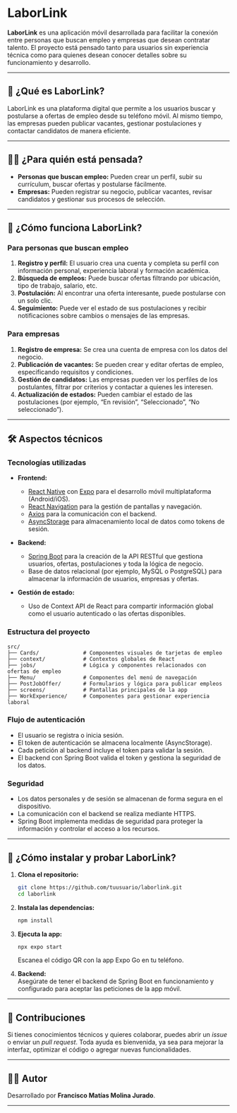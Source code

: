 # LaborLink

**LaborLink** es una aplicación móvil desarrollada para facilitar la conexión entre personas que buscan empleo y empresas que desean contratar talento. El proyecto está pensado tanto para usuarios sin experiencia técnica como para quienes desean conocer detalles sobre su funcionamiento y desarrollo.

---

## 🌟 ¿Qué es LaborLink?

LaborLink es una plataforma digital que permite a los usuarios buscar y postularse a ofertas de empleo desde su teléfono móvil. Al mismo tiempo, las empresas pueden publicar vacantes, gestionar postulaciones y contactar candidatos de manera eficiente.

---

## 🧑‍💼 ¿Para quién está pensada?

- **Personas que buscan empleo:** Pueden crear un perfil, subir su currículum, buscar ofertas y postularse fácilmente.
- **Empresas:** Pueden registrar su negocio, publicar vacantes, revisar candidatos y gestionar sus procesos de selección.

---

## 🚀 ¿Cómo funciona LaborLink?

### Para personas que buscan empleo

1. **Registro y perfil:** El usuario crea una cuenta y completa su perfil con información personal, experiencia laboral y formación académica.
2. **Búsqueda de empleos:** Puede buscar ofertas filtrando por ubicación, tipo de trabajo, salario, etc.
3. **Postulación:** Al encontrar una oferta interesante, puede postularse con un solo clic.
4. **Seguimiento:** Puede ver el estado de sus postulaciones y recibir notificaciones sobre cambios o mensajes de las empresas.

### Para empresas

1. **Registro de empresa:** Se crea una cuenta de empresa con los datos del negocio.
2. **Publicación de vacantes:** Se pueden crear y editar ofertas de empleo, especificando requisitos y condiciones.
3. **Gestión de candidatos:** Las empresas pueden ver los perfiles de los postulantes, filtrar por criterios y contactar a quienes les interesen.
4. **Actualización de estados:** Pueden cambiar el estado de las postulaciones (por ejemplo, “En revisión”, “Seleccionado”, “No seleccionado”).

---

## 🛠️ Aspectos técnicos

### Tecnologías utilizadas

- **Frontend:**

  - [React Native](https://reactnative.dev/) con [Expo](https://expo.dev/) para el desarrollo móvil multiplataforma (Android/iOS).
  - [React Navigation](https://reactnavigation.org/) para la gestión de pantallas y navegación.
  - [Axios](https://axios-http.com/) para la comunicación con el backend.
  - [AsyncStorage](https://react-native-async-storage.github.io/async-storage/) para almacenamiento local de datos como tokens de sesión.

- **Backend:**

  - [Spring Boot](https://spring.io/projects/spring-boot) para la creación de la API RESTful que gestiona usuarios, ofertas, postulaciones y toda la lógica de negocio.
  - Base de datos relacional (por ejemplo, MySQL o PostgreSQL) para almacenar la información de usuarios, empresas y ofertas.

- **Gestión de estado:**
  - Uso de Context API de React para compartir información global como el usuario autenticado o las ofertas disponibles.

### Estructura del proyecto

```
src/
├── Cards/              # Componentes visuales de tarjetas de empleo
├── context/            # Contextos globales de React
├── jobs/               # Lógica y componentes relacionados con ofertas de empleo
├── Menu/               # Componentes del menú de navegación
├── PostJobOffer/       # Formularios y lógica para publicar empleos
├── screens/            # Pantallas principales de la app
├── WorkExperience/     # Componentes para gestionar experiencia laboral
```

### Flujo de autenticación

- El usuario se registra o inicia sesión.
- El token de autenticación se almacena localmente (AsyncStorage).
- Cada petición al backend incluye el token para validar la sesión.
- El backend con Spring Boot valida el token y gestiona la seguridad de los datos.

### Seguridad

- Los datos personales y de sesión se almacenan de forma segura en el dispositivo.
- La comunicación con el backend se realiza mediante HTTPS.
- Spring Boot implementa medidas de seguridad para proteger la información y controlar el acceso a los recursos.

---

## 📲 ¿Cómo instalar y probar LaborLink?

1. **Clona el repositorio:**

   ```sh
   git clone https://github.com/tuusuario/laborlink.git
   cd laborlink
   ```

2. **Instala las dependencias:**

   ```sh
   npm install
   ```

3. **Ejecuta la app:**

   ```sh
   npx expo start
   ```

   Escanea el código QR con la app Expo Go en tu teléfono.

4. **Backend:**  
   Asegúrate de tener el backend de Spring Boot en funcionamiento y configurado para aceptar las peticiones de la app móvil.

---

## 🤝 Contribuciones

Si tienes conocimientos técnicos y quieres colaborar, puedes abrir un _issue_ o enviar un _pull request_. Toda ayuda es bienvenida, ya sea para mejorar la interfaz, optimizar el código o agregar nuevas funcionalidades.

---

## 👨‍💻 Autor

Desarrollado por **Francisco Matías Molina Jurado**.

---
